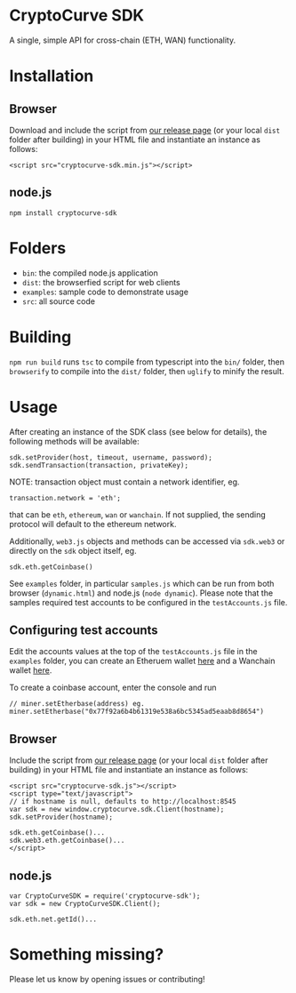 # CryptoCurve SDK

A single, simple API for cross-chain (ETH, WAN) functionality.

# Installation

## Browser

Download and include the script from [our release page](https://github.com/CryptoCurve/cryptocurve-sdk/releases/) (or your local `dist` folder after building) in your HTML file and instantiate an instance as follows:

```
<script src="cryptocurve-sdk.min.js"></script>
```

## node.js

`npm install cryptocurve-sdk`

# Folders

- `bin`: the compiled node.js application
- `dist`: the browserfied script for web clients
- `examples`: sample code to demonstrate usage
- `src`: all source code

# Building

`npm run build` runs `tsc` to compile from typescript into the `bin/` folder, then `browserify` to compile into the `dist/` folder, then `uglify` to minify the result.

# Usage

After creating an instance of the SDK class (see below for details), the following methods will be available:

```
sdk.setProvider(host, timeout, username, password);
sdk.sendTransaction(transaction, privateKey);
```
NOTE: transaction object must contain a network identifier, eg.
```
transaction.network = 'eth';
```
that can be `eth`, `ethereum`, `wan` or `wanchain`. If not supplied, the sending protocol will default to the ethereum network.

Additionally, `web3.js` objects and methods can be accessed via `sdk.web3` or directly on the `sdk` object itself, eg.

```
sdk.eth.getCoinbase()
```

See `examples` folder, in particular `samples.js` which can be run from both browser (`dynamic.html`) and node.js (`node dynamic`). Please note that the samples required test accounts to be configured in the `testAccounts.js` file.

## Configuring test accounts

Edit the accounts values at the top of the `testAccounts.js` file in the `examples` folder,
you can create an Etheruem wallet [here](https://www.myetherwallet.com/) and a Wanchain wallet [here](https://wallet.cryptocurve.xyz/account).

To create a coinbase account, enter the console and run
```
// miner.setEtherbase(address) eg.
miner.setEtherbase("0x77f92a6b4b61319e538a6bc5345ad5eaab8d8654")
```

## Browser

Include the script from [our release page](https://github.com/CryptoCurve/cryptocurve-sdk/releases/) (or your local `dist` folder after building) in your HTML file and instantiate an instance as follows:

```
<script src="cryptocurve-sdk.js"></script>
<script type="text/javascript">
// if hostname is null, defaults to http://localhost:8545
var sdk = new window.cryptocurve.sdk.Client(hostname);
sdk.setProvider(hostname);

sdk.eth.getCoinbase()...
sdk.web3.eth.getCoinbase()...
</script>
```

## node.js

```
var CryptoCurveSDK = require('cryptocurve-sdk');
var sdk = new CryptoCurveSDK.Client();

sdk.eth.net.getId()...

```

# Something missing?

Please let us know by opening issues or contributing!